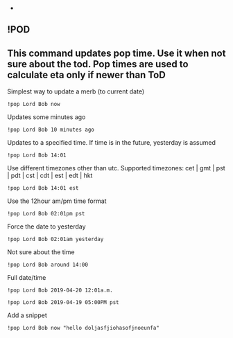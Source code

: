 -
**!POD**
-
This command updates pop time. Use it when not sure about the tod.
Pop times are used to calculate eta only if newer than ToD
-
Simplest way to update a merb (to current date)
```
!pop Lord Bob now
```
Updates some minutes ago
```
!pop Lord Bob 10 minutes ago
```
Updates to a specified time. If time is in the future, yesterday is assumed
```
!pop Lord Bob 14:01
```
Use different timezones other than utc. Supported timezones: cet | gmt | pst | pdt | cst | cdt | est | edt | hkt
```
!pop Lord Bob 14:01 est
```
Use the 12hour am/pm time format
```
!pop Lord Bob 02:01pm pst
```
Force the date to yesterday
```
!pop Lord Bob 02:01am yesterday
```
Not sure about the time
```
!pop Lord Bob around 14:00
```
Full date/time
```
!pop Lord Bob 2019-04-20 12:01a.m.
```
```
!pop Lord Bob 2019-04-19 05:00PM pst
```
Add a snippet
```
!pop Lord Bob now "hello doljasfjiohasofjnoeunfa"
```